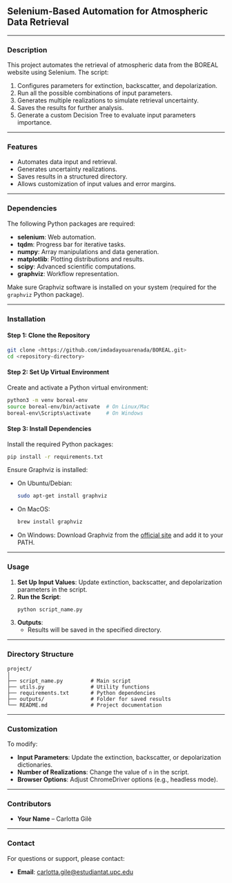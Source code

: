 ## **Selenium-Based Automation for Atmospheric Data Retrieval**

---

### **Description**
This project automates the retrieval of atmospheric data from the BOREAL website using Selenium. The script:
1. Configures parameters for extinction, backscatter, and depolarization.
2. Run all the possible combinations of input parameters.
3. Generates multiple realizations to simulate retrieval uncertainty.
4. Saves the results for further analysis.
5. Generate a custom Decision Tree to evaluate input parameters importance.

---

### **Features**
- Automates data input and retrieval.
- Generates uncertainty realizations.
- Saves results in a structured directory.
- Allows customization of input values and error margins.

---

### **Dependencies**
The following Python packages are required:
- **selenium**: Web automation.
- **tqdm**: Progress bar for iterative tasks.
- **numpy**: Array manipulations and data generation.
- **matplotlib**: Plotting distributions and results.
- **scipy**: Advanced scientific computations.
- **graphviz**: Workflow representation.

Make sure Graphviz software is installed on your system (required for the `graphviz` Python package).

---

### **Installation**

#### **Step 1: Clone the Repository**
```bash
git clone <https://github.com/imdadayouarenada/BOREAL.git>
cd <repository-directory>
```

#### **Step 2: Set Up Virtual Environment**
Create and activate a Python virtual environment:
```bash
python3 -m venv boreal-env
source boreal-env/bin/activate  # On Linux/Mac
boreal-env\Scripts\activate     # On Windows
```

#### **Step 3: Install Dependencies**
Install the required Python packages:
```bash
pip install -r requirements.txt
```

Ensure Graphviz is installed:
- On Ubuntu/Debian:
  ```bash
  sudo apt-get install graphviz
  ```
- On MacOS:
  ```bash
  brew install graphviz
  ```
- On Windows:
  Download Graphviz from the [official site](https://graphviz.gitlab.io/_pages/Download/Download_windows.html) and add it to your PATH.

---

### **Usage**
1. **Set Up Input Values**: Update extinction, backscatter, and depolarization parameters in the script.
2. **Run the Script**:
   ```bash
   python script_name.py
   ```
3. **Outputs**:
   - Results will be saved in the specified directory.

---

### **Directory Structure**
```
project/
│
├── script_name.py         # Main script
├── utils.py               # Utility functions
├── requirements.txt       # Python dependencies
├── outputs/               # Folder for saved results
└── README.md              # Project documentation
```

---

### **Customization**
To modify:
- **Input Parameters**: Update the extinction, backscatter, or depolarization dictionaries.
- **Number of Realizations**: Change the value of `n` in the script.
- **Browser Options**: Adjust ChromeDriver options (e.g., headless mode).

---

### **Contributors**
- **Your Name** – Carlotta Gilè

---

### **Contact**
For questions or support, please contact:
- **Email**: carlotta.gile@estudiantat.upc.edu
